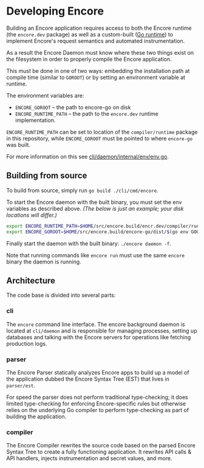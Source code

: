 # Developing Encore

Building an Encore application requires access to both the Encore runtime (the `encore.dev` package) as well as a custom-built
([Go runtime](https://github.com/encoredev/go)) to implement Encore's request semantics and automated instrumentation.

As a result the Encore Daemon must know where these two things exist on the filesystem in order to properly compile the Encore application.

This must be done in one of two ways: embedding the installation path at compile time (similar to `GOROOT`)
or by setting an environment variable at runtime.

The environment variables are:
- `ENCORE_GOROOT` – the path to encore-go on disk
- `ENCORE_RUNTIME_PATH` – the path to the `encore.dev` runtime implementation.

`ENCORE_RUNTIME_PATH` can be set to location of the `compiler/runtime` package in this repository,
while `ENCORE_GOROOT` must be pointed to where `encore-go` was built.

For more information on this see [cli/daemon/internal/env/env.go](cli/daemon/internal/env/env.go).

## Building from source

To build from source, simply run `go build ./cli/cmd/encore`.

To start the Encore daemon with the built binary, you must set the env variables as described above.
*(The below is just an example; your disk locations will differ.)*

```bash
export ENCORE_RUNTIME_PATH=$HOME/src/encore.build/encr.dev/compiler/runtime # or whatever
export ENCORE_GOROOT=$HOME/src/encore.build/encore-go/dist/$(go env GOOS)_$(go env GOARCH)/encore-go
```

Finally start the daemon with the built binary: `./encore daemon -f`.

Note that running commands like `encore run` must use the same `encore` binary the daemon is running.

## Architecture

The code base is divided into several parts:

### cli
The `encore` command line interface. The encore background daemon
is located at `cli/daemon` and is responsible for managing processes,
setting up databases and talking with the Encore servers for operations like
fetching production logs.

### parser
The Encore Parser statically analyzes Encore apps to build up a model
of the application dubbed the Encore Syntax Tree (EST) that lives in
`parser/est`.

For speed the parser does not perform traditional type-checking; it does
limited type-checking for enforcing Encore-specific rules but otherwise
relies on the underlying Go compiler to perform type-checking as part of
building the application.

### compiler
The Encore Compiler rewrites the source code based on the parsed
Encore Syntax Tree to create a fully functioning application.
It rewrites API calls & API handlers, injects instrumentation
and secret values, and more.